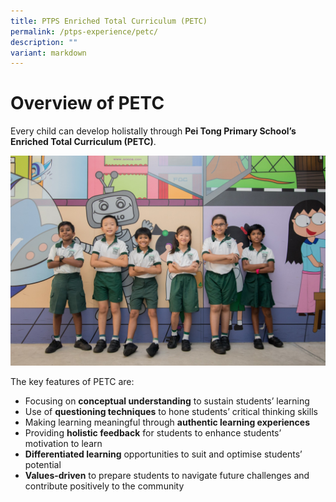 ```yaml
---
title: PTPS Enriched Total Curriculum (PETC)
permalink: /ptps-experience/petc/
description: ""
variant: markdown
---
```

# Overview of PETC


Every child can develop holistally through **Pei Tong Primary School’s Enriched Total Curriculum (PETC)**. 

![](/images/PTPS%20Experience/Peitong-StagedShots-152.jpg)

The key features of PETC are:
* Focusing on **conceptual understanding** to sustain students’ learning
* Use of **questioning techniques** to hone students’ critical thinking skills
* Making learning meaningful through **authentic learning experiences**
* Providing **holistic feedback** for students to enhance students’ motivation to learn 
* **Differentiated learning** opportunities to suit and optimise students’ potential
* **Values-driven** to prepare students to navigate future challenges and contribute positively to the community